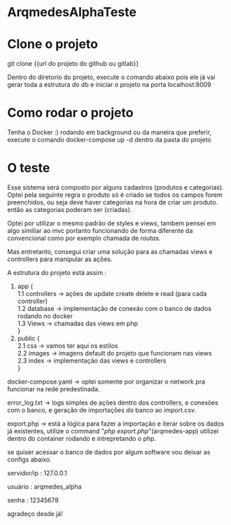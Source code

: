 # ArqmedesAlphaTeste

# Clone o projeto

git clone {{url do projeto do github ou gitlab}}

Dentro do diretorio do projeto, execute o comando abaixo pois ele já vai gerar toda a estrutura do db e iniciar o projeto na porta localhost:8009

# Como rodar o projeto

Tenha o Docker :) rodando em background ou da maneira que preferir, execute o comando docker-compose up -d dentro da pasta do projeto

# O teste

Esse sistema será composto por alguns cadastros (produtos e categorias). Optei pela seguinte regra o produto só é criado se todos os campos forem preenchidos, ou seja deve haver categorias na hora de criar um produto. então as categorias poderam ser (criadas).

Optei por utilizar o mesmo padrão de styles e views, tambem pensei em algo similiar ao mvc portanto funcionando de forma diferente da convencional como por exemplo chamada de *routas*.

Mas entretanto, consegui criar uma solução para as chamadas views e controllers para manipular as ações.

A estrutura do projeto está assim :

1. app {<br>
        1.1 controllers -> ações de update create delete e read (para cada controller)<br>
        1.2 database -> implementação de conexão com o banco de dados rodando no docker<br>
        1.3 Views -> chamadas das views em php<br>
    }
2. public {<br>
        2.1 css -> vamos ter aqui os estilos<br>
        2.2 images -> imagens default do projeto que funcionam nas views<br>
        2.3 index -> implementação das views e controllers<br>
   }

docker-compose.yaml -> optei somente por organizar o network pra funcionar na rede predestinada.

error_log.txt -> logs simples de ações dentro dos controllers, e conexões com o banco, e geração de importações do banco ao import.csv.

export.php -> está a lógica para fazer a importação e iterar sobre os dados já existentes, utilize o command "*php export.php*"(arqmedes-app) utilizei dentro do container rodando e intrepretando o php.

se quiser acessar o banco de dados por algum software vou deixar as configs abaixo.

servidor/ip : 127.0.0.1

usuário : arqmedes_alpha

senha : 12345678

agradeço desde já!
